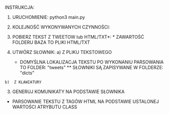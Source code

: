INSTRUKCJA:

1)  URUCHOMIENIE:  python3 main.py

2)  KOLEJNOŚĆ WYKONYWANYCH CZYNNOŚCI:

  1)  POBIERZ TEKST Z TWEETOW lub HTML/TXT*:
    * ZAWARTOŚĆ FOLDERU BAZA TO PLIKI HTML/TXT

  2)  UTWÓRZ SŁOWNIK:
    a)  Z PLIKU TEKSTOWEGO
      * DOMYŚLNA LOKALIZACJA TEKSTU PO WYKONANIU PARSOWANIA TO FOLDER: "tweets"
      ** SŁOWNIKI SĄ ZAPISYWANE W FOLDERZE: "dicts"

    b)  Z KLAWIATURY

  3)  GENERUJ KOMUNIKATY NA PODSTAWIE SŁOWNIKA


* PARSOWANIE TEKSTU Z TAGÓW HTML NA PODSTAWIE USTALONEJ WARTOŚCI ATRYBUTU CLASS
